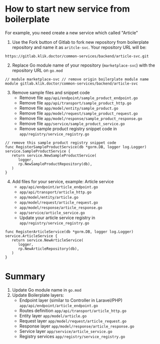 # How to start new service from boilerplate

For example, you need create a new service which called "Article"

1. Use the Fork button of Gitlab to fork new repository from boilerplate repository and name it as `aritcle-svc`. Your repository URL will be:
```shell
https://gitlab.klik.doctor/common-services/backend/article-svc.git
```
2. Replace Go module name of your repository (`marketplace-svc`) with the repository URL on `go.mod`
```shell
// module marketplace-svc // remove origin boilerplate module name
module gitlab.klik.doctor/common-services/backend/article-svc
```
3. Remove sample files and snippet code
   - Remove file `app/api/endpoint/sample_product_endpoint.go`
   - Remove file `app/api/transport/sample_product_http.go`
   - Remove file `app/model/entity/sample_product.go`
   - Remove file `app/model/request/sample_product_request.go`
   - Remove file `app/model/response/sample_product_response.go`
   - Remove file `app/service/sample_product_service.go`
   - Remove sample product registry snippet code in `app/registry/service_registry.go`
```golang
// remove this sample product registry snippet code
func RegisterSampleProductService(db *gorm.DB, logger log.Logger) service.SampleProductService {
   return service.NewSampleProductService(
      logger,
      rp.NewSampleProductRepository(db), 
   )
}
```
4. Add files for your service, example: Article service
   - `app/api/endpoint/article_endpoint.go`
   - `app/api/transport/article_http.go`
   - `app/model/entity/article.go`
   - `app/model/request/article_request.go`
   - `app/model/response/article_response.go`
   - `app/service/article_service.go`
   - Update your article service registry in `app/registry/service_registry.go`
```golang
func RegisterArticleService(db *gorm.DB, logger log.Logger) service.ArticleService {
   return service.NewArticleService(
      logger,
      rp.NewArticleRepository(db),
   )
}
```

# Summary
1. Update Go module name in `go.mod`
2. Update Boilerplate layers:
   - Endpoint layer (similar to Controller in Laravel/PHP) `app/api/endpoint/article_endpoint.go`
   - Routes definition `app/api/transport/article_http.go`
   - Entity layer `app/model/article.go`
   - Request layer `app/model/request/article_request.go`
   - Response layer `app/model/response/article_response.go`
   - Service layer `app/service/article_service.go`
   - Registry services `app/registry/service_registry.go`